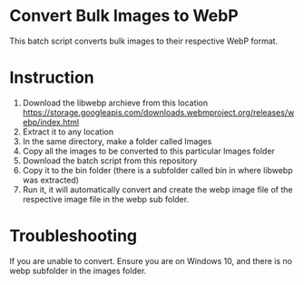 # Convert Bulk Images to WebP
This batch script converts bulk images to their respective WebP format. 

# Instruction
1. Download the libwebp archieve from this location
https://storage.googleapis.com/downloads.webmproject.org/releases/webp/index.html
2. Extract it to any location
3. In the same directory, make a folder called Images
4. Copy all the images to be converted to this particular Images folder
5. Download the batch script from this repository
6. Copy it to the bin folder (there is a subfolder called bin in where libwebp was extracted)
7. Run it, it will automatically convert and create the webp image file of the respective image file in the webp sub folder.

# Troubleshooting
If you are unable to convert. Ensure you are on Windows 10, and there is no webp subfolder in the images folder.
